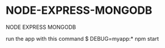 # NODE-EXPRESS-MONGODB
NODE EXPRESS MONGODB

run the app with this command
$ DEBUG=myapp:* npm start
